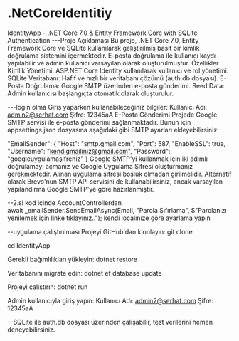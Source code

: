 # .NetCoreIdentitiy


IdentityApp - .NET Core 7.0 & Entity Framework Core with SQLite Authentication
---Proje Açıklaması
Bu proje, .NET Core 7.0, Entity Framework Core ve SQLite kullanılarak geliştirilmiş basit bir kimlik doğrulama sistemini içermektedir. E-posta doğrulama ile kullanıcı kaydı yapılabilir ve admin kullanıcı varsayılan olarak oluşturulmuştur.
Özellikler
Kimlik Yönetimi: ASP.NET Core Identity kullanılarak kullanıcı ve rol yönetimi.
SQLite Veritabanı: Hafif ve hızlı bir veritabanı çözümü (auth.db dosyası).
E-Posta Doğrulama: Google SMTP üzerinden e-posta gönderimi.
Seed Data: Admin kullanıcısı başlangıçta otomatik olarak oluşturulur.


---login olma
Giriş yaparken kullanabileceğiniz bilgiler:
Kullanıcı Adı: admin2@serhat.com
Şifre: 12345aA
E-Posta Gönderimi
Projede Google SMTP servisi ile e-posta gönderimi sağlanmaktadır. Bunun için appsettings.json dosyasına aşağıdaki gibi SMTP ayarları ekleyebilirsiniz:

"EmailSender": {
    "Host": "smtp.gmail.com",
    "Port": 587,
    "EnableSSL": true,
    "Username": "kendigmailiniz@gmail.com",
    "Password": "googleuygulamaşifreniz"
}
Google SMTP'yi kullanmak için iki adımlı doğrulamayı açmanız ve Google Uygulama Şifresi oluşturmanız gerekmektedir. Alınan uygulama şifresi boşluk olmadan girilmelidir.
Alternatif olarak Brevo'nun SMTP API servisini de kullanabilirsiniz, ancak varsayılan yapılandırma Google SMTP'ye göre hazırlanmıştır.

--2.si kod içinde AccountControllerdan  
 await _emailSender.SendEmailAsync(Email, "Parola Sıfırlama", $"Parolanızı yenilemek için linke <a href='http://localhost:5034{url}'>tıklayınız.</a>."); 
kendi localınıze göre ayarlama yapın


--uygulama çalıştırılması
Projeyi GitHub'dan klonlayın:
git clone <repository-url>

cd IdentityApp

Gerekli bağımlılıkları yükleyin:
dotnet restore

Veritabanını migrate edin:
dotnet ef database update

Projeyi çalıştırın:
dotnet run

Admin kullanıcıyla giriş yapın:
Kullanıcı Adı: admin2@serhat.com
Şifre: 12345aA

--SQLite ile auth.db dosyası üzerinden çalışabilir, test verilerini hemen deneyebilirsiniz.
